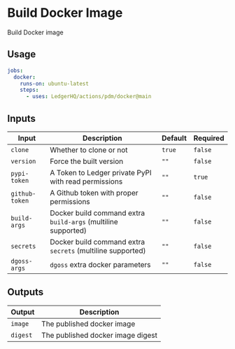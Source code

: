 # Build Docker Image

Build Docker image

## Usage

```yaml
jobs:
  docker:
    runs-on: ubuntu-latest
    steps:
      - uses: LedgerHQ/actions/pdm/docker@main
```

## Inputs

| Input | Description | Default | Required |
|-------|-------------|---------|----------|
| `clone` | Whether to clone or not | `true` | `false` |
| `version` | Force the built version | `""` | `false` |
| `pypi-token` | A Token to Ledger private PyPI with read permissions | `""` | `true` |
| `github-token` | A Github token with proper permissions | `""` | `false` |
| `build-args` | Docker build command extra `build-args` (multiline supported) | `""` | `false` |
| `secrets` | Docker build command extra `secrets` (multiline supported) | `""` | `false` |
| `dgoss-args` | `dgoss` extra docker parameters | `""` | `false` |

## Outputs

| Output | Description |
|--------|-------------|
| `image` | The published docker image |
| `digest` | The published docker image digest |
